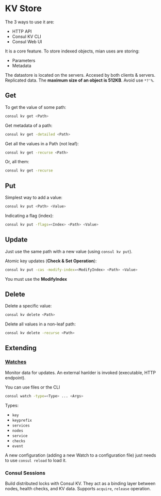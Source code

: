 # KV Store
The 3 ways to use it are:
- HTTP API
- Consul KV CLI
- Consul Web UI

It is a core feature. To store indexed objects, mian uses are storing:
- Parameters
- Metadata

The datastore is located on the servers. Accesed by both clients & servers. Replicated 
data. The **maximum size of an object is 512KB**. Avoid use `*?'%`. 



## Get
To get the value of some path:
```sh
consul kv get <Path>
```

Get metadata of a path:
```sh
consul kv get -detailed <Path>
```

Get all the values in a Path (not leaf):
```sh
consul kv get -recurse <Path>
```
Or, all them:
```sh
consul kv get -recurse
```

## Put
Simplest way to add a value:
```sh
consul kv put <Path> <Value>
```

Indicating a flag (index):
```sh
consul kv put -flags=<Index> <Path> <Value>
```

## Update
Just use the same path with a new value (using `consul kv put`).

Atomic key updates (**Check & Set Operation**):
```sh
consul kv put -cas -modify-index=<ModifyIndex> <Path> <Value>
```
You must use the **ModifyIndex**

## Delete
Delete a specific value:
```sh
consul kv delete <Path>
```

Delete all values in a non-leaf path:
```sh
consul kv delete -recurse <Path>
```

## Extending
### [Watches](https://www.consul.io/docs/dynamic-app-config/watches)
Monitor data for updates. An external hanlder is invoked (executable, HTTP endpoint).

You can use files or the CLI
```sh
consul watch -type=<Type> ... <Args>
```

Types:
- `key`
- `keyprefix`
- `services`
- `nodes`
- `service`
- `checks`
- `event`

A new configuration (adding a new Watch to a configuration file) just needs to use `consul reload` 
to load it.

### Consul Sessions
Build distributed locks with Consul KV. They act as a binding layer between nodes, 
health checks, and KV data. Supports `acquire`, `release` operation.